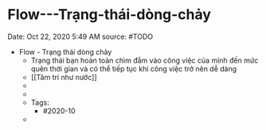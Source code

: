 # Flow---Trạng-thái-dòng-chảy

Date: Oct 22, 2020 5:49 AM
source: #TODO

- Flow - Trạng thái dòng chảy
    - Trạng thái bạn hoàn toàn chìm đắm vào công việc của mình đến mức quên thời gian và có thể tiếp tục khi công việc trở nên dễ dàng
    - [[Tâm trí như nước]]
    - 
    - 
    - Tags:
        - #2020-10
    -